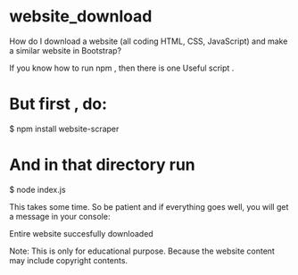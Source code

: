 # website_download
How do I download a website (all coding HTML, CSS, JavaScript) and make a similar website in Bootstrap?


If you know how to run npm , then there is one Useful script .

# But first , do:

$ npm install website-scraper

# And in that directory run

$ node index.js

This takes some time. So be patient and if everything goes well, you will get a message in your console:

Entire website succesfully downloaded

Note: This is only for educational purpose. Because the website content may include copyright contents.
